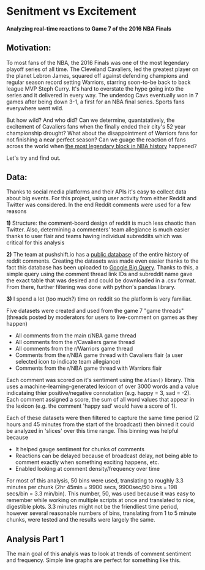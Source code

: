# Senitment vs Excitement
#### Analyzing real-time reactions to Game 7 of the 2016 NBA Finals

## Motivation:
To most fans of the NBA, the 2016 Finals was one of the most legendary playoff series of all time. The Cleveland Cavaliers, led the greatest player on the planet Lebron James, squared off against defending champions and regular season record setting Warriors, starring soon-to-be back to back league MVP Steph Curry. It's hard to overstate the hype going into the series and it delivered in every way. The underdog Cavs eventually won in 7 games after being down 3-1, a first for an NBA final series. Sports fans everywhere went wild. 

But how wild? And who did? Can we determine, quantatatively, the excitement of Cavaliers fans when the finally ended their city's 52 year championship drought? What about the disappointment of Warriors fans for not finishing a near perfect season? Can we guage the reaction of fans across the world when [the most legendary block in NBA history](https://youtu.be/wgVOgGLtPtc?t=177) happened?

Let's try and find out.

## Data:
Thanks to social media platforms and their APIs it's easy to collect data about big events. For this project, using user activity from either Reddit and Twitter was considered. In the end Reddit comments were used for a few reasons

  **1)** Structure: the comment-board design of reddit is much less chaotic than Twitter. Also, determining a commenters' team    allegiance is much easier thanks to user flair and teams having individual subreddits which was critical for this analysis
  
  **2)** The team at pushshift.io has a [public database](https://files.pushshift.io/reddit/comments/) of the entire history of reddit comments. Creating the datasets was made even easier thanks to the fact this database has been uploaded to [Google Big Query](https://bigquery.cloud.google.com/dataset/fh-bigquery:reddit_comments). Thanks to this, a simple query using the comment thread link IDs and subreddit name gave the exact table that was desired and could be downloaded in a .csv format. From there, further filtering was done with python's pandas library.
  
  **3)** I spend a lot (too much?) time on reddit so the platform is very familiar.
 
 Five datasets were created and used from the game 7 "game threads" (threads posted by moderators for users to live-comment on games as they happen)
 
 * All comments from the main r/NBA game thread
 * All comments from the r/Cavaliers game thread
 * All comments from the r/Warriors game thread
 * Comments from the r/NBA game thread with Cavaliers flair (a user selected icon to indicate team allegiance)
 * Comments from the r/NBA game thread with Warriors flair

 Each comment was scored on it's sentiment using the `Afinn()` library. This uses a machine-learning-generated lexicon of over 3000 words and a value indicataing thier positive/negative connotation (e.g. happy = 3, sad = -2). Each comment assigned a score, the sum of all word values that appear in the lexicon (e.g. the comment 'happy sad' would have a score of 1).
 
 Each of these datasets were then filtered to capture the same time period (2 hours and 45 minutes from the start of the broadcast) then binned it could be analyzed in 'slices' over this time range. This binning was helpful because
 
 * It helped gauge sentiment for chunks of comments
 * Reactions can be delayed because of broadcast delay, not being able to comment exactly when something exciting happens, etc.
 * Enabled looking at comment density/frequency over time
 
 For most of this analysis, 50 bins were used, translating to roughly 3.3 minutes per chunk (2hr 45min = 9900 secs, 9900sec/50 bins = 198 secs/bin = 3.3 min/bin). This number, 50, was used because it was easy to remember while working on multiple scripts at once and translated to nice, digestible plots. 3.3 minutes might not be the friendliest time period, however several reasonable numbers of bins, translating from 1 to 5 minute chunks, were tested and the results were largely the same.

 
 ## Analysis Part 1
 

The main goal of this analyis was to look at trends of comment sentiment and frequency. Simple line graphs are perfect for something like this.

[](images/MeanScoreCommentDensityDefault.png)

